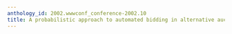 ```yaml
---
anthology_id: 2002.wwwconf_conference-2002.10
title: A probabilistic approach to automated bidding in alternative auctions
---
```

